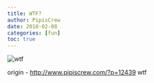 ```yaml
---
title: WTF?
author: PipisCrew
date: 2018-02-08
categories: [fun]
toc: true
---
```


![wtf](https://img-comment-fun.9cache.com/media/aOr5PA6/aBoWmMqP_700wa_0.gif)

origin - http://www.pipiscrew.com/?p=12439 wtf